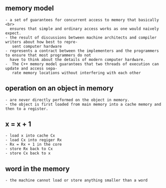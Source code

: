 memory model
------------
    - a set of guarantees for concurrent access to memory that basically <br>
      ensures that simple and ordinary access works as one would naively expect.
    - the result of discussions between machine architects and compiler writers about how best to repre-
       sent computer hardware
    - represents a contract between the implementers and the programmers to ensure that most programmers do not
      have to think about the details of modern computer hardware.
    -  The C++ memory model guarantees that two threads of execution can update and access sepa-
       rate memory locations without interfering with each other
  
operation on an object in memory
--------------------------------
    - are never directly performed on the object in memory.
    - the object is first loaded from main memory into a cache memory and then to a register.


x = x + 1
---------
    - load x into cache Cx
    - load Cx into regiger Rx
    - Rx = Rx + 1 in the core
    - store Rx back to Cx
    - store Cx back to x

word in the memory
------------------
    - the machine cannot load or store anything smaller than a word